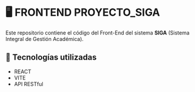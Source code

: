 # 🖥️ FRONTEND PROYECTO_SIGA

Este repositorio contiene el código del Front-End del sistema **SIGA** (Sistema Integral de Gestión Académica).

## 📌 Tecnologías utilizadas

- REACT
- VITE
- API RESTful

